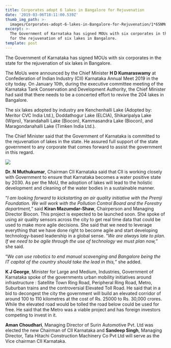```yaml
---
title: Corporates adopt 6 lakes in Bangalore for Rejuvenation
date: '2019-03-06T18:11:00.539Z'
thumb_img_path: >-
  images/Corporates-adopt-6-lakes-in-Bangalore-for-Rejuvenation/1*65NMd_Z7pRKv69_4MeusLw.jpeg
excerpt: >-
  The Government of Karnataka has signed MOUs with six corporates in the state
  for the rejuvenation of six lakes in Bangalore.
template: post
---
```

The Government of Karnataka has signed MOUs with six corporates in the state for the rejuvenation of six lakes in Bangalore.

The MoUs were announced by the Chief Minister **H D Kumaraswamy** at Confederation of Indian Industry (CII) Karnataka Annual Meet 2019 in the city today. On January 10th, during the executive committee meeting of the Karnataka Tank Conservation and Development Authority, the Chief Minister had said that there needs to be a concerted effort to revive the 204 lakes in Bangalore.

The six lakes adopted by industry are Kenchenhalli Lake (Adopted by: Meritor CVC India Ltd.), Doddathogur Lake (ELCIA), Shikaripalya Lake (Wipro), Yarandahalli Lake (Biocon), Kammasandra Lake (Biocon), and Maragondanahalli Lake (Timken India Ltd.).

The Chief Minister said that the Government of Karnataka is committed to the rejuvenation of lakes in the state. He assured full support of the state government to any corporate that comes forward to assist the government in this regard.

![](/images/Corporates-adopt-6-lakes-in-Bangalore-for-Rejuvenation/1*65NMd_Z7pRKv69_4MeusLw.jpeg)

**Dr. N Muthukumar**, Chairman CII Karnataka said that CII is working closely with Government to ensure that Karnataka becomes a water positive state by 2030. As per the MoU, the adoption of lakes will lead to the holistic development and cleaning of the water bodies in a sustainable manner.

“*I am looking forward to kickstarting an air quality initiative with the Premji Foundation. We will work with the Pollution Control Board and the Forestry department,*” said **Kiran Mazumdar-Shaw**, Chairperson and Managing Director Biocon. This project is expected to be launched soon. She spoke of using air quality sensors across the city to get real time data that could be used to make more agile decisions. She said that we need to leverage everything that we have done right to become agile and start developing technology-based leadership in a global sense. “*We are always late to plan. If we need to be agile through the use of technology we must plan now,*” she said.

“*We can use robotics to end manual scavenging and Bangalore being the IT capital of the country should take the lead in this,*” she added.

**K J George**, Minister for Large and Medium, Industries, Government of Karnataka spoke of the governments urban mobility initiatives around infrastructure : Satellite Town Ring Road, Peripheral Ring Road, Metro, Suburban trains and the controversial Elevated Toll Road. He said that in a bid to decongest the city the government will build an elevated corridor of around 100 to 110 kilometres at the cost of Rs. 25000 to Rs. 30,000 crores. While the elevated road would be tolled the road below could be used for free. He said that the Metro was a viable project and has foreign investors competing to invest in it.

**Aman Choudhari**, Managing Director of Surin Automotive Pvt. Ltd was elected the new Chairman of CII Karnataka and **Sandeep Singh**, Managing Director, Tata Hitachi Construction Machinery Co Pvt Ltd will serve as the Vice chairman CII Karnataka.
